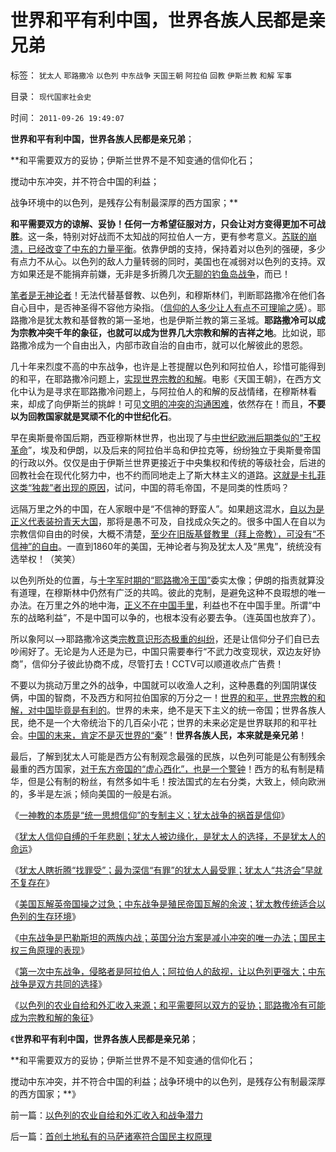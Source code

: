 # 世界和平有利中国，世界各族人民都是亲兄弟

标签： `犹太人` `耶路撒冷` `以色列` `中东战争` `天国王朝` `阿拉伯` `回教` `伊斯兰教` `和解` `军事` 

目录： `现代国家社会史`

时间： `2011-09-26 19:49:07`

**世界和平有利中国，世界各族人民都是亲兄弟**；

**和平需要双方的妥协；伊斯兰世界不是不知变通的信仰化石；

搅动中东冲突，并不符合中国的利益；

战争环境中的以色列，是残存公有制最深厚的西方国家；**

**和平需要双方的谅解、妥协！任何一方希望征服对方，只会让对方变得更加不可战胜**。这一条，特别对好战而不太知战的阿拉伯人一方，更有参考意义。[苏联的崩溃，已经改变了中东的力量平衡](../../../2009/2/19/250亿美元望远镜看透苏联崩溃真相.md)。依靠伊朗的支持，保持着对以色列的强硬，多少有点力不从心。以色列的敌人力量转弱的同时，美国也在减弱对以色列的支持。双方如果还是不能捐弃前嫌，无非是多折腾几次[无聊的钓鱼岛战争](../../../2010/9/16/钓鱼岛主义的文学价值和粪青保鲜.md)，而已！

[笔者是无神论者](../../../2010/11/25/什么是实体？无神论是人类沟通合作的前提.md)！无法代替基督教、以色列，和穆斯林们，判断耶路撒冷在他们各自心目中，是否神圣得不容他方染指。（[信仰的人多少让人有点不可理喻之感](http://hi.baidu.com/darthchn/blog/item/4c69f2376ee8e5d5a3cc2bd6.html)）。耶路撒冷是犹太教和基督教的第一圣地，也是伊斯兰教的第三圣城。**耶路撒冷可以成为宗教冲突千年的象征，也就可以成为世界几大宗教和解的吉祥之地**。比如说，耶路撒冷成为一个自由出入，内部市政自治的自由市，就可以化解彼此的恩怨。

几十年来烈度不高的中东战争，也许是上苍提醒以色列和阿拉伯人，珍惜可能得到的和平，在耶路撒冷问题上，[实现世界宗教的和解](../../../2011/4/20/ComosFederal重温费城立宪会议.md)。电影《天国王朝》，在西方文化中认为是寻求在耶路撒冷问题上，与阿拉伯人的和解的反战情绪，在穆斯林看来，却成了向伊斯兰的挑衅！可见[文明的冲突的沟通困难](../../../2009/11/26/真理标准不一导致文明的冲突.md)，依然存在！而且，**不要以为回教国家就是冥顽不化的中世纪化石**。

早在奥斯曼帝国后期，西亚穆斯林世界，也出现了与[中世纪欧洲后期类似的“王权革命](../../../2010/10/27/为什么有民族主义？民族主义本来目的是什么？.md)”，埃及和伊朗，以及后来的阿拉伯半岛和伊拉克等，纷纷独立于奥斯曼帝国的行政以外。仅仅是由于伊斯兰世界更接近于中央集权和传统的等级社会，后进的回教社会在现代化努力中，也不约而同地走上了斯大林主义的道路。[这就是卡扎菲这类“独裁”者出现的原因](../../../2011/4/23/谁能无辜“胆敢辩护罪”和“胆敢进化罪”.md)，试问，中国的蒋毛帝国，不是同类的性质吗？

远隔万里之外的中国，在人家眼中是“不信神的野蛮人”。如果趟这混水，[自以为是正义代表装扮青天大国](../../../2011/1/26/君权神授“向弱者倾斜”和绝对的弱者.md)，那将是愚不可及，自找成众矢之的。很多中国人在自以为宗教信仰自由的时侯，大概不清楚，[至少在旧版基督教里（拜上帝教），可没有“不信神”的自由](../../../2010/11/3/“政治改革”必须首先在法学中精确定义.md)。一直到1860年的美国，无神论者与狗及犹太人及“黑鬼”，统统没有选举权！（笑笑）

以色列所处的位置，与[十字军时期的“耶路撒冷王国”](../../../2011/9/2/十字军运动“示形于外实侵于内”.md)委实太像；伊朗的指责就算没有道理，在穆斯林中仍然有广泛的共鸣。彼此的克制，是避免这种不良瑕想的唯一办法。在万里之外的地中海，[正义不在中国手里](../../../2009/9/4/上帝总是和您的正义离得远远的.md)，利益也不在中国手里。所谓“中东的战略利益”，不是中国可以争的，也根本没有必要去争。（连英国也放弃了）。

所以象阿以——>耶路撒冷这类[宗教意识形态极重的纠纷](../../../2010/4/14/宗教总是社会意义的，迷信是个人意义的.md)，还是让信仰分子们自已去吵闹好了。无论是为人还是为已，中国只需要奉行“不武力改变现状，双边友好协商”，信仰分子彼此协商不成，尽管打去！CCTV可以顺道收点广告费！

不要以为挑动万里之外的战争，中国就可以收渔人之利，这种愚蠢的列国阴谋伎俩，中国的智商，不及西方和阿拉伯国家的万分之一！[世界的和平，世界宗教的和解，对中国毕竟是有利的](../../../2008/9/12/战国与秦灭六国并非今天适用的政治模式.md)。世界的未来，绝不是天下主义的统一帝国；世界各族人民，绝不是一个大帝统治下的几百朵小花；世界的未来必定是世界联邦的和平社会。[中国的末来，肯定不是灭世界的“秦](../../../2008/9/12/战国与秦灭六国并非今天适用的政治模式.md)”！**世界各族人民，本来就是亲兄弟**！

最后，了解到犹太人可能是西方公有制观念最强的民族，以色列可能是公有制残余最重的西方国家，[对于东方帝国的“虚心西化”，也是一个警钟](../../../2011/7/18/明确美式民主优越性，否定“全面西化”.md)！西方的私有制是精华，但是公有制的粉丝，有然多如牛毛！按法国式的左右分类，大致上，倾向欧洲的，多半是左派；倾向美国的一般是右派。

《[一神教的本质是“统一思想信仰”的专制主义；犹太战争的祸首是信仰](../../../2011/9/26/一神教的专制主义和犹太战争的祸首.md)》

《[犹太人信仰自缚的千年悲剧；犹太人被边缘化，是犹太人的选择，不是犹太人的命运](../../../2011/9/26/犹太人信仰自缚千年自找的悲剧.md)》

《[犹太人瞎折腾“找罪受”；最为深信“有罪”的犹太人最受罪；犹太人“共济会”早就不复存在](../../../2011/9/26/最为深信“有罪”的犹太人最受罪.md)》

《[美国瓦解英帝国操之过急；中东战争是殖民帝国瓦解的余波；犹太教传统适合以色列的生存环境](../../../2011/9/26/犹太教传统适合以色列的生存环境.md)》

《[中东战争是巴勒斯坦的两族内战；英国分治方案是减小冲突的唯一办法；国民主权三角原理的表现](../../../2011/9/26/中东战争是国民主权三角原理的巴勒斯坦内战.md)》

《[第一次中东战争，侵略者是阿拉伯人；阿拉伯人的敌视，让以色列更强大；中东战争是双方共同的选择](../../../2011/9/26/第一次中东战争，侵略者是阿拉伯人.md)》

《[以色列的农业自给和外汇收入来源；和平需要阿以双方的妥协；耶路撒冷有可能成为宗教和解的象征](../../../2011/9/26/以色列的农业自给和外汇收入和战争潜力.md)》

《**世界和平有利中国，世界各族人民都是亲兄弟**；

**和平需要双方的妥协；伊斯兰世界不是不知变通的信仰化石；

搅动中东冲突，并不符合中国的利益；战争环境中的以色列，是残存公有制最深厚的西方国家；**》



前一篇：[以色列的农业自给和外汇收入和战争潜力](../../../2011/9/26/以色列的农业自给和外汇收入和战争潜力.md)

后一篇：[首创土地私有的马萨诸塞符合国民主权原理](../../../2011/9/27/首创土地私有的马萨诸塞符合国民主权原理.md)